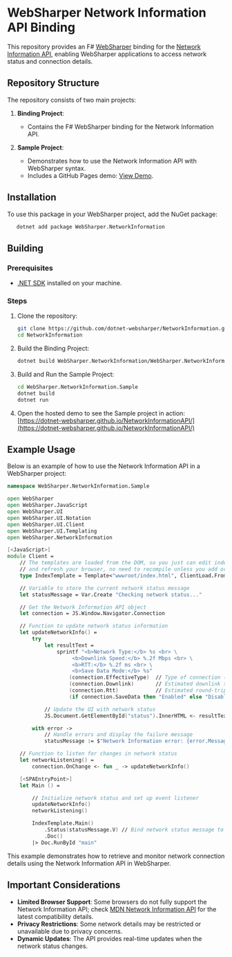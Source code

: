 # WebSharper Network Information API Binding

This repository provides an F# [WebSharper](https://websharper.com/) binding for the [Network Information API](https://developer.mozilla.org/en-US/docs/Web/API/Network_Information_API), enabling WebSharper applications to access network status and connection details.

## Repository Structure

The repository consists of two main projects:

1. **Binding Project**:

   - Contains the F# WebSharper binding for the Network Information API.

2. **Sample Project**:
   - Demonstrates how to use the Network Information API with WebSharper syntax.
   - Includes a GitHub Pages demo: [View Demo](https://dotnet-websharper.github.io/NetworkInformationAPI/).

## Installation

To use this package in your WebSharper project, add the NuGet package:

```bash
   dotnet add package WebSharper.NetworkInformation
```

## Building

### Prerequisites

- [.NET SDK](https://dotnet.microsoft.com/download) installed on your machine.

### Steps

1. Clone the repository:

   ```bash
   git clone https://github.com/dotnet-websharper/NetworkInformation.git
   cd NetworkInformation
   ```

2. Build the Binding Project:

   ```bash
   dotnet build WebSharper.NetworkInformation/WebSharper.NetworkInformation.fsproj
   ```

3. Build and Run the Sample Project:

   ```bash
   cd WebSharper.NetworkInformation.Sample
   dotnet build
   dotnet run
   ```

4. Open the hosted demo to see the Sample project in action:
   [https://dotnet-websharper.github.io/NetworkInformationAPI/](https://dotnet-websharper.github.io/NetworkInformationAPI/)

## Example Usage

Below is an example of how to use the Network Information API in a WebSharper project:

```fsharp
namespace WebSharper.NetworkInformation.Sample

open WebSharper
open WebSharper.JavaScript
open WebSharper.UI
open WebSharper.UI.Notation
open WebSharper.UI.Client
open WebSharper.UI.Templating
open WebSharper.NetworkInformation

[<JavaScript>]
module Client =
    // The templates are loaded from the DOM, so you just can edit index.html
    // and refresh your browser, no need to recompile unless you add or remove holes.
    type IndexTemplate = Template<"wwwroot/index.html", ClientLoad.FromDocument>

    // Variable to store the current network status message
    let statusMessage = Var.Create "Checking network status..."

    // Get the Network Information API object
    let connection = JS.Window.Navigator.Connection

    // Function to update network status information
    let updateNetworkInfo() =
        try
            let resultText =
                sprintf "<b>Network Type:</b> %s <br> \
                     <b>Downlink Speed:</b> %.2f Mbps <br> \
                     <b>RTT:</b> %.2f ms <br> \
                     <b>Save Data Mode:</b> %s"
                    (connection.EffectiveType)  // Type of connection (e.g., 4g, 3g, etc.)
                    (connection.Downlink)       // Estimated downlink speed in Mbps
                    (connection.Rtt)            // Estimated round-trip time in ms
                    (if connection.SaveData then "Enabled" else "Disabled") // Save data mode status

            // Update the UI with network status
            JS.Document.GetElementById("status").InnerHTML <- resultText

        with error ->
            // Handle errors and display the failure message
            statusMessage := $"Network Information error: {error.Message}"

    // Function to listen for changes in network status
    let networkListening() =
        connection.OnChange <- fun _ -> updateNetworkInfo()

    [<SPAEntryPoint>]
    let Main () =

        // Initialize network status and set up event listener
        updateNetworkInfo()
        networkListening()

        IndexTemplate.Main()
            .Status(statusMessage.V) // Bind network status message to the UI
            .Doc()
        |> Doc.RunById "main"
```

This example demonstrates how to retrieve and monitor network connection details using the Network Information API in WebSharper.

## Important Considerations

- **Limited Browser Support**: Some browsers do not fully support the Network Information API; check [MDN Network Information API](https://developer.mozilla.org/en-US/docs/Web/API/Network_Information_API) for the latest compatibility details.
- **Privacy Restrictions**: Some network details may be restricted or unavailable due to privacy concerns.
- **Dynamic Updates**: The API provides real-time updates when the network status changes.
